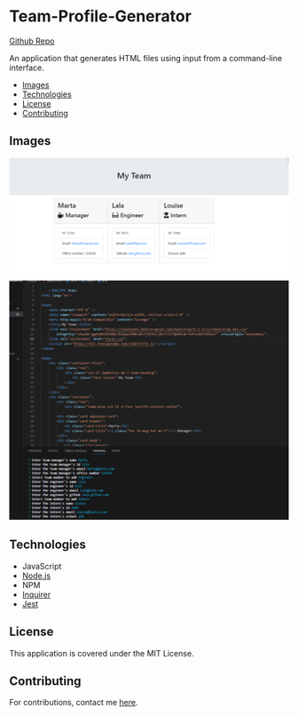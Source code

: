 # Team-Profile-Generator

[Github Repo](https://github.com/Maeldeis/Team-Profile-Generator)

An application that generates HTML files using input from a command-line interface.

  - [Images](#images)
  - [Technologies](#technologies)
  - [License](#license)
  - [Contributing](#contributing)

## Images

![Generated Team Profile](./images/demo.png)
![Generated Team Profile](./images/demo1.png)

## Technologies

- JavaScript
- [Node.js](https://nodejs.org/)
- NPM
- [Inquirer](https://www.npmjs.com/package//inquirer)
- [Jest](https://www.npmjs.com/package/jest)


## License

This application is covered under the MIT License.

## Contributing

For contributions, contact me [here](https://github.com/Maeldeis).